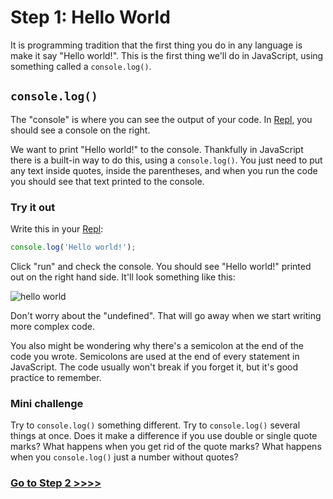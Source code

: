 # Step 1: Hello World

It is programming tradition that the first thing you do in any language is make it say "Hello world!". This is the first thing we'll do in JavaScript, using something called a `console.log()`.

## `console.log()`

The "console" is where you can see the output of your code. In [Repl](https://repl.it/), you should see a console on the right.

We want to print "Hello world!" to the console. Thankfully in JavaScript there is a built-in way to do this, using a `console.log()`. You just need to put any text inside quotes, inside the parentheses, and when you run the code you should see that text printed to the console.

### Try it out

Write this in your [Repl](https://repl.it/):

```js
console.log('Hello world!');
```

Click "run" and check the console. You should see "Hello world!" printed out on the right hand side. It'll look something like this:

![hello world](https://cloud.githubusercontent.com/assets/10683087/19825443/3276db48-9d71-11e6-931f-440088befb0e.png)

Don't worry about the "undefined". That will go away when we start writing more complex code.

You also might be wondering why there's a semicolon at the end of the code you wrote. Semicolons are used at the end of every statement in JavaScript. The code usually won't break if you forget it, but it's good practice to remember.

### Mini challenge

Try to `console.log()` something different. Try to `console.log()` several things at once. Does it make a difference if you use double or single quote marks? What happens when you get rid of the quote marks? What happens when you `console.log()` just a number without quotes?

### [Go to Step 2 >>>>](02-data-types.md)
